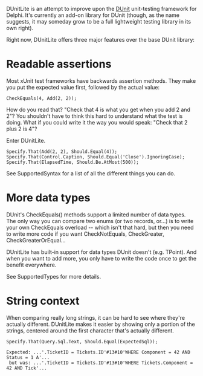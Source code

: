 DUnitLite is an attempt to improve upon the [DUnit](http://dunit.sourceforge.net/) unit-testing framework for Delphi. It's currently an add-on library for DUnit (though, as the name suggests, it may someday grow to be a full lightweight testing library in its own right).

Right now, DUnitLite offers three major features over the base DUnit library:

# Readable assertions #

Most xUnit test frameworks have backwards assertion methods. They make you put the expected value first, followed by the actual value:

```
CheckEquals(4, Add(2, 2));
```

How do you read that? "Check that 4 is what you get when you add 2 and 2"? You shouldn't have to think this hard to understand what the test is doing. What if you could write it the way you would speak: "Check that 2 plus 2 is 4"?

Enter DUnitLite.

```
Specify.That(Add(2, 2), Should.Equal(4));
Specify.That(Control.Caption, Should.Equal('Close').IgnoringCase);
Specify.That(ElapsedTime, Should.Be.AtMost(500));
```

See SupportedSyntax for a list of all the different things you can do.

# More data types #

DUnit's CheckEquals() methods support a limited number of data types. The only way you can compare two enums (or two records, or...) is to write your own CheckEquals overload -- which isn't that hard, but then you need to write more code if you want CheckNotEquals, CheckGreater, CheckGreaterOrEqual...

DUnitLite has built-in support for data types DUnit doesn't (e.g. TPoint). And when you want to add more, you only have to write the code once to get the benefit everywhere.

See SupportedTypes for more details.

# String context #

When comparing really long strings, it can be hard to see where they're actually different. DUnitLite makes it easier by showing only a portion of the strings, centered around the first character that's actually different.

```
Specify.That(Query.Sql.Text, Should.Equal(ExpectedSql));

Expected: ...'.TicketID = Tickets.ID'#13#10'WHERE Component = 42 AND Status = 1 A'...
 but was: ...'.TicketID = Tickets.ID'#13#10'WHERE Tickets.Component = 42 AND Tick'...
```